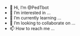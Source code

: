 - 👋 Hi, I’m @PedTbot
- 👀 I’m interested in ...
- 🌱 I’m currently learning ...
- 💞️ I’m looking to collaborate on ...
- 📫 How to reach me ...

<!---
PedTbot/PedTbot is a ✨ special ✨ repository because its `README.md` (this file) appears on your GitHub profile.
You can click the Preview link to take a look at your changes.
--->
